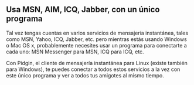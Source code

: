 <?php require("../../entete.php"); ?> <?php require("../../base.php"); ?>

<div id="corps">

<h2>Usa MSN, AIM, ICQ, Jabber, con un único programa</h2>

Tal vez tengas cuentas en varios servicios de mensajería instantánea, tales como MSN, Yahoo, ICQ, Jabber, etc. pero mientras estás usando Windows o Mac OS x, probablemente necesites usar un programa para conectarte a cada uno: MSN Messenger para MSN, ICQ para ICQ, etc.

Con Pidgin, el cliente de mensajería instantánea para Linux (existe también para Windows), te puedes conectar a todos estos servicios a la vez con este único programa y ver a todos tus amigotes al mismo tiempo.

</div>  
